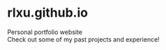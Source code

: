 # rlxu.github.io
Personal portfolio website <br />
Check out some of my past projects and experience!
